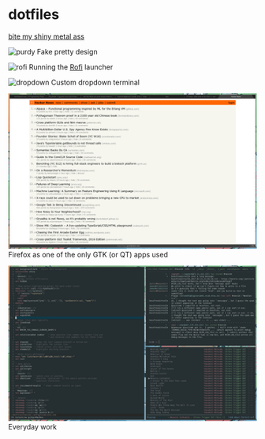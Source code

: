 # dotfiles

[bite my shiny metal ass](https://streamable.com/a2skd)

![purdy](assets/purdy.png)
Fake pretty design

![rofi](assets/rofi.png)
Running the [Rofi](https://davedavenport.github.io/rofi/) launcher

![dropdown](assets/dropdown.png)
Custom dropdown terminal

![firefox](assets/firefox.png)
Firefox as one of the only GTK (or QT) apps used

![work](assets/work.png)
Everyday work
